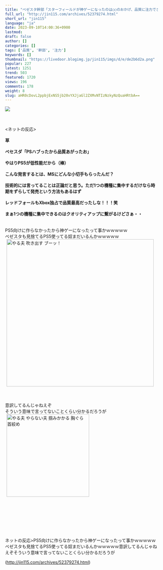 ```yaml
---
title: "ベゼスタ幹部「スターフィールドが神ゲーになったのは○○のおかげ、品質に注力できて良いゲームになった」 : オレ的ゲーム速報＠刃"
full_url: "http://jin115.com/archives/52379274.html"
short_url: "jin115"
language: "ja"
date: 2023-09-10T14:00:36+0900
lastmod: 
draft: false
author: []
categories: []
tags: ['品質', '幹部', '注力']
keywords: []
thumbnail: "https://livedoor.blogimg.jp/jin115/imgs/d/e/de2b6d2a.png"
popular: 227
latest: 1251
trend: 503
featured: 1720
views: 196
comments: 178
weight: 8
slug: aHR0cDovL2ppbjExNS5jb20vYXJjaGl2ZXMvNTIzNzkyNzQuaHRtbA==
---
```


![](https://livedoor.blogimg.jp/jin115/imgs/d/e/de2b6d2a.png)

<div><a name='more'></a> <br> <br> <ネットの反応><br> <br> <b>草</b><br> <br> <b>ベセスダ「PSハブったから品質あがったお」</b><br> <br> <b>やはりPS5が低性能だから（棒）</b><br> <br> <b>こんな発言するとは、MSにどんな小切手もらったんだ？</b><br> <b><br> 技術的には言ってることは正論だと思う。ただ1つの機種に集中するだけなら時期をずらして発売という方法もあるはず<br> </b><br> <b>レッドフォールもXbox独占で品質最高だったしな！！！笑</b><br> <br> <b>まぁ1つの機種に集中できるのはクオリティアップに繋がるけどさぁ・・<br> </b><br> <br> PS5向けに作らなかったから神ゲーになったって事かｗｗｗｗｗ<br> ベゼスタも見捨てるPS5使ってる奴まだいるんかｗｗｗｗｗ<br> <img src='https://livedoor.blogimg.jp/jin115/imgs/1/c/1c522a48.gif' alt='やる夫 吹き出す ブーッ！' width='485' border='0' hspace='5' class='pict'><br> <br> <br> <br> 意訳してるんじゃねえぞ<br> そういう意味で言ってないことくらい分かるだろうが<br> <img src='https://livedoor.blogimg.jp/jin115/imgs/5/6/5600b29f.gif' alt='やる夫 やらない夫 掴みかかる 胸ぐら 首絞め' width='272' border='0' hspace='5' class='pict'><br> <br> <br> <br> <br> <br> <br> <br> <p>ネットの反応>PS5向けに作らなかったから神ゲーになったって事かｗｗｗｗｗベゼスタも見捨てるPS5使ってる奴まだいるんかｗｗｗｗｗ意訳してるんじゃねえぞそういう意味で言ってないことくらい分かるだろうが</p></div>

(http://jin115.com/archives/52379274.html)
